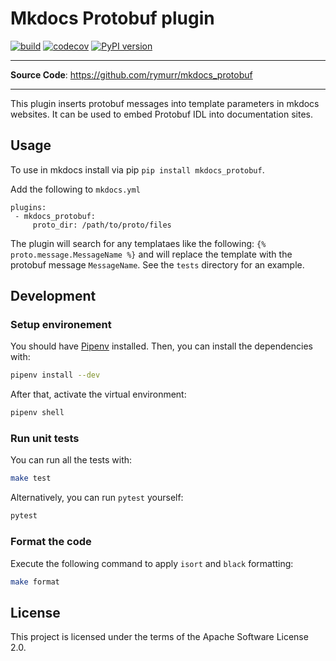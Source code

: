 # Mkdocs Protobuf plugin

<p align="center">
    <em></em>
</p>

[![build](https://github.com/rymurr/mkdocs_protobuf/workflows/Build/badge.svg)](https://github.com/rymurr/mkdocs_protobuf/actions)
[![codecov](https://codecov.io/gh/rymurr/mkdocs_protobuf/branch/master/graph/badge.svg)](https://codecov.io/gh/rymurr/mkdocs_protobuf)
[![PyPI version](https://badge.fury.io/py/mkdocs_protobuf.svg)](https://badge.fury.io/py/mkdocs_protobuf)

---

**Source Code**: <a href="https://github.com/rymurr/mkdocs_protobuf" target="_blank">https://github.com/rymurr/mkdocs_protobuf</a>

---

This plugin inserts protobuf messages into template parameters in mkdocs websites. It can be
used to embed Protobuf IDL into documentation sites.

## Usage

To use in mkdocs install via pip `pip install mkdocs_protobuf`.

Add the following to `mkdocs.yml`

```
plugins:
 - mkdocs_protobuf:
     proto_dir: /path/to/proto/files
```

The plugin will search for any templataes like the following: `{% proto.message.MessageName %}`
and will replace the template with the protobuf message `MessageName`. See the `tests` directory
for an example.


## Development

### Setup environement

You should have [Pipenv](https://pipenv.readthedocs.io/en/latest/) installed. Then, you can install the dependencies with:

```bash
pipenv install --dev
```

After that, activate the virtual environment:

```bash
pipenv shell
```

### Run unit tests

You can run all the tests with:

```bash
make test
```

Alternatively, you can run `pytest` yourself:

```bash
pytest
```

### Format the code

Execute the following command to apply `isort` and `black` formatting:

```bash
make format
```

## License

This project is licensed under the terms of the Apache Software License 2.0.
